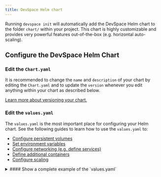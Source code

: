 ```yaml
---
title: DevSpace Helm chart
---
```


Running `devspace init` will automatically add the DevSpace Helm chart to the folder `chart/` within your project. This chart is highly customizable and provides very powerful features out-of-the-box (e.g. horizontal auto-scaling).

## Configure the DevSpace Helm Chart

### Edit the `Chart.yaml`
It is recommended to change the `name` and `description` of your chart by editing the `Chart.yaml` and to update the `version` whenever you edit anything within your chart as described below.

[Learn more about versioning your chart.](https://docs.helm.sh/chart_best_practices/#version-numbers)

### Edit the `values.yaml`
The `values.yaml` is the most important place for configuring your Helm chart. See the following guides to learn how to use the `values.yaml` to:
- [Configure persistent volumes](./persistent-volumes)
- [Set environment variables](./environment-variables)
- [Configure networking (e.g. define services)](./networking#TODO)
- [Define additional containers](./containers)
- [Configure scaling](./scaling)

<details>
<summary>
#### Show a complete example of the `values.yaml`
</summary>
```yaml
components:
- name: default
  replicas: 1
  containers:
  - name: default
    image: dscr.io/username/image
    command:
    - "sleep"
    args:
    - "999999999"
    resources:
      limits:
        cpu: "200m"
        memory: "300Mi"
        ephemeralStorage: "1Gi"
      requests: 
        cpu: "100m"
        memory: "100Mi"
        ephemeralStorage: "500Mi"
    env:
    - name: MY_ENV_VAR
      value: "test123"
    volumeMounts:
    - containerPath: /usr/share/nginx/html
      volume:
        name: nginx
        path: /nginx/html
        readOnly: false
  service:
    name: external
    type: ClusterIP
    ports:
    - externalPort: 80
      containerPort: 3000
  autoScaling:
    horizontal:
      maxReplicas: 4
      averageCPU: 80
      averageMemory: 200Mi

volumes:
- name: nginx
  size: "2Gi"

pullSecrets:
- custom-pull-secret
```
</details>

By default, `devspace init` will create a minimal `values.yaml` containing the most important configuration options.

### Add dependencies in `requirements.yaml`
Generally, it is recommended to use `devspace add package [CHART_NAME]` to add a dependency and `devspace remove package [CHART_NAME]` to remove a dependency instead of manually editing the `requirements.yaml`. However, it can be useful to edit the `requirements.yaml` to change the version of a dependency.

Learn more about [adding and removing packages](./packges).

### Customize `templates/`

> It is highly recommended **NOT** to edit any files within the `template/` folder of the DevSpace Helm chart.

You can [add custom templates or Kubernetes manifests](./custom-manifests) if needed. It is, however, recommended that you prefix the filenames with `_` to allow you to run `devspace update chart` to [update your DevSpace Helm chart](#update-the-devspace-helm-chart) without breaking anything.

## Update the DevSpace Helm chart
The DevSpace Helm chart is constantly being improved. To get the newest version of it, you can run `devspace update chart`.

> Updating the DevSpace Helm chart will only add or modify files in `template/`.

If you want to add custom template files in `templates/`, you should prefix the filename of the custom templates with `_` to make sure that they will not be overwritten when running `devspace update chart`.

[Learn more about adding custom templates and manifests.](./custom-manifests)

---
## FAQ

<details>
<summary>
### Why should I use the DevSpace Helm chart?
</summary>
The DevSpace Helm chart is optimized for developer productivity and provides the following benefits:
- Follows the [best practices for Helm charts](https://docs.helm.sh/chart_best_practices)
- Easy configuration for horizontal auto-scaling
- Out-of-the-box ingress connectivity via service `external`
- Simple service configuration for your deployments
- Automatic provisioning of pods as StatefulSets if volumes are attached
- Automatic provisioning of pods as Deployments if they are stateless
- Optimized for easy rollbacks if chart deployment fails
- Easy updates via `devspace update chart`
</details>
